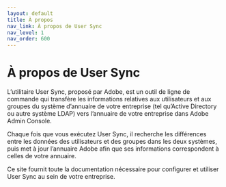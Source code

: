 ```yaml
---
layout: default
title: À propos
nav_link: À propos de User Sync
nav_level: 1
nav_order: 600
---
```


# À propos de User Sync

L’utilitaire User Sync, proposé par Adobe, est un outil de ligne de commande qui transfère les informations relatives aux utilisateurs et aux groupes du système d’annuaire de votre entreprise (tel qu’Active Directory ou autre système LDAP) vers l’annuaire de votre entreprise dans Adobe Admin Console.

Chaque fois que vous exécutez User Sync, il recherche les différences entre les données des utilisateurs et des groupes dans les deux systèmes, puis met à jour l’annuaire Adobe afin que ses informations correspondent à celles de votre annuaire.

Ce site fournit toute la documentation nécessaire pour configurer et utiliser User Sync au sein de votre entreprise.

